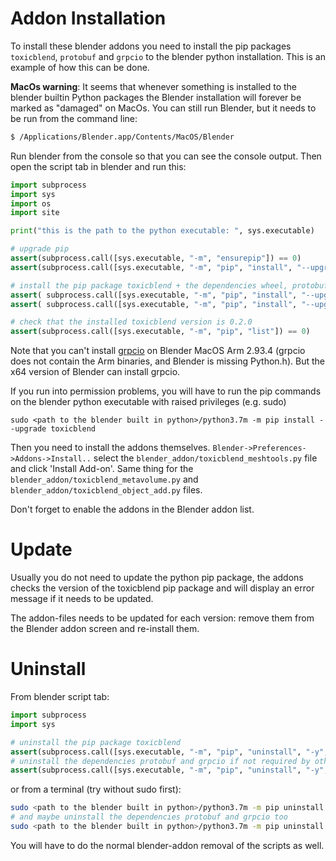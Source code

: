 
# Addon Installation

To install these blender addons you need to install the pip packages `toxicblend`, `protobuf` and `grpcio` to the blender python installation.
This is an example of how this can be done.

**MacOs warning**: It seems that whenever something is installed to the blender builtin Python packages the Blender installation will forever be marked as "damaged" on MacOs.
You can still run Blender, but it needs to be run from the command line:
```sh
$ /Applications/Blender.app/Contents/MacOS/Blender
```

Run blender from the console so that you can see the console output. Then open the script tab in blender and run this:

```python
import subprocess
import sys
import os
import site

print("this is the path to the python executable: ", sys.executable)

# upgrade pip
assert(subprocess.call([sys.executable, "-m", "ensurepip"]) == 0)
assert(subprocess.call([sys.executable, "-m", "pip", "install", "--upgrade", "pip"]) == 0)

# install the pip package toxicblend + the dependencies wheel, protobuf and grpcio
assert( subprocess.call([sys.executable, "-m", "pip", "install", "--upgrade", "wheel"]) == 0)
assert( subprocess.call([sys.executable, "-m", "pip", "install", "--upgrade", "toxicblend"]) == 0)

# check that the installed toxicblend version is 0.2.0 
assert(subprocess.call([sys.executable, "-m", "pip", "list"]) == 0)
```
Note that you can't install [grpcio](https://github.com/grpc/grpc) on Blender MacOS Arm 2.93.4 (grpcio does not contain the Arm binaries, and Blender is missing Python.h). 
But the x64 version of Blender can install grpcio.

If you run into permission problems, you will have to run the pip commands on the blender python executable with raised privileges (e.g. sudo)
```
sudo <path to the blender built in python>/python3.7m -m pip install --upgrade toxicblend
```

Then you need to install the addons themselves. `Blender->Preferences->Addons->Install..` select the `blender_addon/toxicblend_meshtools.py` file
and click 'Install Add-on'. Same thing for the `blender_addon/toxicblend_metavolume.py` and `blender_addon/toxicblend_object_add.py` files.

Don't forget to enable the addons in the Blender addon list.

# Update

Usually you do not need to update the python pip package, the addons checks the version of the toxicblend pip package and will display an error message if it needs to be updated.

The addon-files needs to be updated for each version: remove them from the Blender addon screen and re-install them.


# Uninstall
From blender script tab:
```python
import subprocess
import sys

# uninstall the pip package toxicblend 
assert(subprocess.call([sys.executable, "-m", "pip", "uninstall", "-y", "toxicblend"])==0)
# uninstall the dependencies protobuf and grpcio if not required by other addons
assert(subprocess.call([sys.executable, "-m", "pip", "uninstall", "-y", "protobuf", "grpcio"])==0)
```

or from a terminal (try without sudo first):

```sh
sudo <path to the blender built in python>/python3.7m -m pip uninstall toxicblend 
# and maybe uninstall the dependencies protobuf and grpcio too
sudo <path to the blender built in python>/python3.7m -m pip uninstall protobuf grpcio
```
You will have to do the normal blender-addon removal of the scripts as well.
